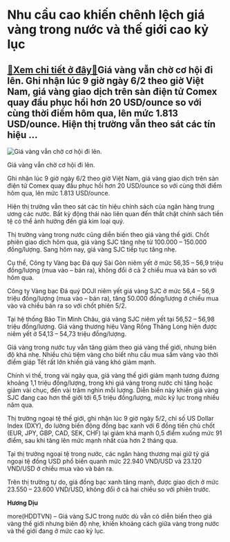 Nhu cầu cao khiến chênh lệch giá vàng trong nước và thế giới cao kỷ lục
=======================================================================

[:gift:Xem chi tiết ở đây:gift:](https://hddtvn.com/nhu-cau-cao-khien-chenh-lech-gia-vang-trong-nuoc-va-the-gioi-cao-ky-luc-2/)Giá vàng vẫn chờ cơ hội đi lên. Ghi nhận lúc 9 giờ ngày 6/2 theo giờ Việt Nam, giá vàng giao dịch trên sàn điện tử Comex quay đầu phục hồi hơn 20 USD/ounce so với cùng thời điểm hôm qua, lên mức 1.813 USD/ounce. Hiện thị trường vẫn theo sát các tín hiệu …
---------------------------------------------------------------------------------------------------------------------------------------------------------------------------------------------------------------------------------------------------------------





![Giá vàng vẫn chờ cơ hội đi lên.](https://hddtvn.com/wp-content/uploads/2021/02/71886731.jpg "Giá vàng vẫn chờ cơ hội đi lên.")


Giá vàng vẫn chờ cơ hội đi lên.



Ghi nhận lúc 9 giờ ngày 6/2 theo giờ Việt Nam, giá vàng giao dịch trên sàn điện tử Comex quay đầu phục hồi hơn 20 USD/ounce so với cùng thời điểm hôm qua, lên mức 1.813 USD/ounce.


Hiện thị trường vẫn theo sát các tín hiệu chính sách của ngân hàng trung ương các nước. Bất kỳ động thái nào liên quan đến thắt chặt chính sách tiền tệ có thể ảnh hưởng đến giá kim loại quý.


Thị trường vàng trong nước cũng diễn biến theo giá vàng thế giới. Chốt phiên giao dịch hôm qua, giá vàng SJC tăng nhẹ từ 100.000 – 150.000 đồng/lượng. Sang hôm nay, giá vàng SJC tiếp tục tăng nhẹ.


Cụ thể, Công ty Vàng bạc Đá quý Sài Gòn niêm yết ở mức 56,35 – 56,9 triệu đồng/lượng (mua vào – bán ra), không đổi ở cả 2 chiều mua và bán so với hôm qua.


Công ty Vàng bạc Đá quý DOJI niêm yết giá vàng SJC ở mức 56,4 – 56,9 triệu đồng/lượng (mua vào – bán ra), tăng 50.000 đồng/lượng ở chiều mua vào và chiều bán ra so với chốt phiên 5/2.


Tại hệ thống Bảo Tín Minh Châu, giá vàng SJC niêm yết tại 56,52 – 56,98 triệu đồng/lượng. Giá vàng thương hiệu Vàng Rồng Thăng Long hiện được niêm yết ở 54,13 – 54,73 triệu đồng/lượng.


Giá vàng trong nước tuy vẫn tăng giảm theo giá vàng thế giới, nhưng biên độ khá nhẹ. Nhiều chủ tiệm vàng cho biết nhu cầu mua sắm vàng vào thời điểm giáp Tết rất lớn khiến giá vàng khó giảm mạnh.


Chính vì thế, trong vài ngày qua, giá vàng thế giới giảm mạnh tương đương khoảng 1,1 triệu đồng/lượng, trong khi giá vàng trong nước chỉ tăng hoặc giảm vài chục, đến vài trăm nghìn mỗi lượng. Diễn biến này khiến giá vàng SJC đang cao hơn thế giới tới 6,5 triệu đồng/lượng, mức kỷ lục trong nhiều năm qua.


Thị trường ngoại tệ thế giới, ghi nhận lúc 9 giờ ngày 5/2, chỉ số US Dollar Index (DXY), đo lường biến động đồng bạc xanh với 6 đồng tiền chủ chốt (EUR, JPY, GBP, CAD, SEK, CHF) lại giảm khá mạnh 0,5 điểm xuống mức 91 điểm, sau khi tăng lên mức mạnh nhất của hơn 2 tháng qua.


Tại thị trường ngoại tệ trong nước, các ngân hàng thương mại giữ tỷ giá ngoại tệ đồng USD phổ biến quanh mức 22.940 VND/USD và 23.120 VND/USD ở chiều mua vào và bán ra.


Trên thị trường tự do, giá đồng bạc xanh tăng mạnh, được giao dịch ở mức 23.550 – 23.600 VND/USD, không đổi ở cả hai chiều so với phiên trước.




**Hương Dịu**



more(HDDTVN) – Giá vàng SJC trong nước dù vẫn có diễn biến theo giá vàng thế giới nhưng biên độ nhẹ, khiến khoảng cách giữa vàng trong nước và thế giới đang ở mức cao kỷ lục.

